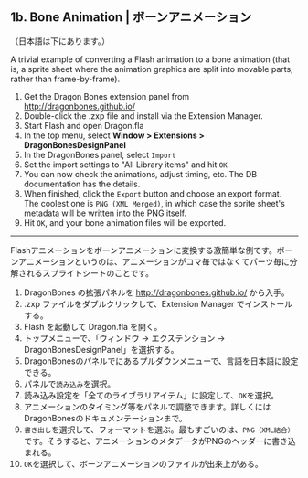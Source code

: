 1b. Bone Animation | ボーンアニメーション
----

（日本語は下にあります。）

A trivial example of converting a Flash animation to a bone animation (that is, a sprite sheet where the animation graphics are split into movable parts, rather than frame-by-frame).

1. Get the Dragon Bones extension panel from http://dragonbones.github.io/
1. Double-click the .zxp file and install via the Extension Manager.
2. Start Flash and open Dragon.fla
3. In the top menu, select **Window > Extensions > DragonBonesDesignPanel**
4. In the DragonBones panel, select `Import`
5. Set the import settings to "All Library items" and hit `OK`
6. You can now check the animations, adjust timing, etc. The DB documentation has the details.
7. When finished, click the `Export` button and choose an export format.  The coolest one is `PNG (XML Merged)`, in which case the sprite sheet's metadata will be written into the PNG itself.
9. Hit `OK`, and your bone animation files will be exported.

---

Flashアニメーションをボーンアニメーションに変換する激簡単な例です。ボーンアニメーションというのは、アニメーションがコマ毎ではなくてパーツ毎に分解されるスプライトシートのことです。

1. DragonBones の拡張パネルを http://dragonbones.github.io/ から入手。
1. .zxp ファイルをダブルクリックして、Extension Manager でインストールする。
2. Flash を起動して Dragon.fla を開く。
3. トップメニューで、「ウィンドウ → エクステンション → DragonBonesDesignPanel」を選択する。
4. DragonBonesのパネルでにあるプルダウンメニューで、言語を日本語に設定できる。
1. パネルで`読み込み`を選択。
5. 読み込み設定を「全てのライブラリアイテム」に設定して、`OK`を選択。
6. アニメーションのタイミング等をパネルで調整できます。詳しくにはDragonBonesのドキュメンテーションまで。
7. `書き出し`を選択して、フォーマットを選ぶ。最もすごいのは、`PNG（XML結合）`です。そうすると、アニメーションのメタデータがPNGのヘッダーに書き込まれる。
9. `OK`を選択して、ボーンアニメーションのファイルが出来上がある。


